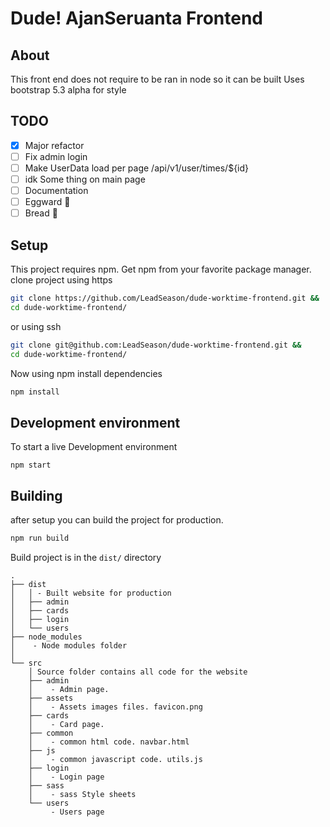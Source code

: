 # Dude! AjanSeruanta Frontend
## About
This front end does not require to be ran in node so it can be built
Uses bootstrap 5.3 alpha for style

## TODO 
- [x] Major refactor
- [ ] Fix admin login
- [ ] Make UserData load per page /api/v1/user/times/${id}
- [ ] idk Some thing on main page
- [ ] Documentation
- [ ] Eggward 🥚
- [ ] Bread 🍞

## Setup
This project requires npm. Get npm from your favorite package manager.  
clone project using https
```sh
git clone https://github.com/LeadSeason/dude-worktime-frontend.git &&
cd dude-worktime-frontend/
```
or using ssh
```sh
git clone git@github.com:LeadSeason/dude-worktime-frontend.git &&
cd dude-worktime-frontend/
```
Now using npm install dependencies
```sh
npm install
```

## Development environment
To start a live Development environment
```
npm start
```
## Building
after setup you can build the project for production.
```sh
npm run build 
```
Build project is in the `dist/` directory
```
.
├── dist
│   │ - Built website for production
│   ├── admin
│   ├── cards
│   ├── login
│   └── users
├── node_modules
│    - Node modules folder
│   
└── src
    │ Source folder contains all code for the website
    ├── admin
    │    - Admin page.
    ├── assets
    │    - Assets images files. favicon.png
    ├── cards
    │    - Card page.
    ├── common
    │    - common html code. navbar.html
    ├── js
    │    - common javascript code. utils.js
    ├── login
    │    - Login page
    ├── sass
    │    - sass Style sheets
    └── users
         - Users page
```
